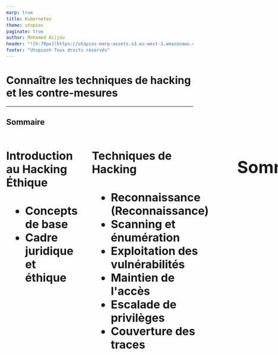 ```yaml
---
marp: true
title: Kubernetes
theme: utopios
paginate: true
author: Mohamed Aijjou
header: "![h:70px](https://utopios-marp-assets.s3.eu-west-3.amazonaws.com/logo_blanc.svg)"
footer: "Utopios® Tous droits réservés"
---
```



<!-- _class: lead -->
<!-- _paginate: false -->

# Connaître les techniques de hacking et les contre-mesures

---

## Sommaire


<div class="columns" style="font-size:30px">
<div>

#### Introduction au Hacking Éthique
   - **Concepts de base**
   - **Cadre juridique et éthique**
</div>

<div>

#### Techniques de Hacking
   - **Reconnaissance (Reconnaissance)**
   - **Scanning et énumération**
   - **Exploitation des vulnérabilités** 
   - **Maintien de l'accès**
   - **Escalade de privilèges**
   - **Couverture des traces**
</div>

--- 

## Sommaire


<div style="font-size:30px">

#### Contre-mesures
   - **Reconnaissance et détection**
   - **Renforcement des systèmes et des réseaux**
   - **Protection contre les exploits**
   - **Contrôle d'accès et gestion des privilèges**
   - **Cryptographie et sécurisation des communications**
   - **Plan de réponse aux incidents**
   - **Formation et sensibilisation des utilisateurs**
</div>

---


<!-- _class: lead -->
<!-- _paginate: false -->

## Introduction au Hacking Éthique

---

## Introduction au Hacking Éthique

**Concepts de base**

<div style="font-size:30px">

- Le **hacking éthique**, également appelé piratage éthique ou test d’intrusion, désigne la pratique consistant à pénétrer des systèmes informatiques, des réseaux ou des applications avec l'autorisation des propriétaires dans le but de découvrir des vulnérabilités que des hackers malveillants pourraient exploiter. 
- Cette pratique est effectuée par des professionnels qualifiés appelés hackers éthiques ou pentesteurs, qui utilisent les mêmes techniques et outils que les cybercriminels, mais de manière légale et constructive pour améliorer la sécurité des systèmes.

</div>

 
--- 

## Introduction au Hacking Éthique

**Concepts de base**
<br>
<div style="font-size:28px">

**Le hacking éthique est crucial pour renforcer la sécurité informatique. Il aide les organisations à :**

1. **Identifier et corriger les failles de sécurité** avant qu'elles ne soient exploitées.
2. **Évaluer l'efficacité des mesures de sécurité** en place, y compris les politiques de sécurité, l'accès aux points de contrôle, et les mécanismes de défense.
3. **Respecter les réglementations et normes de sécurité** qui requièrent des audits de sécurité réguliers, comme le GDPR, HIPAA, et PCI DSS.
4. **Sensibiliser et former** les équipes de sécurité et de développement sur les meilleures pratiques de sécurité et les dernières techniques de piratage.


</div>


---
## Introduction au Hacking Éthique

**Concepts de base**
<br>

<div style="font-size:28px">

La différence fondamentale entre le hacking éthique et le hacking malveillant réside dans l'intention, la permission et l'impact de l'activité sur les systèmes ciblés.

</div>

<div style="font-size:28px">

1. **Intention**:
   - **Hacking éthique** : L'intention est de renforcer la sécurité. Les hackers éthiques cherchent à identifier et à réparer les vulnérabilités pour prévenir des attaques malveillantes. Leur but est bénéfique et vise à améliorer la situation.
   - **Hacking malveillant** : L'intention est de causer du tort, d'exploiter les failles à des fins personnelles ou criminelles, comme le vol de données, la perturbation des services, ou le gain financier.


</div>

---
## Introduction au Hacking Éthique

**Concepts de base**


<div style="font-size:30px">

2. **Permission**:
   - **Hacking éthique** : Il est toujours réalisé avec la permission explicite des propriétaires des systèmes informatiques. Cette permission est souvent formalisée par un contrat ou un accord légal définissant le cadre de l'action.
   - **Hacking malveillant** : Il est effectué sans consentement, violant ainsi les lois et les politiques de confidentialité. Cela constitue une intrusion illégale dans les systèmes d'autrui.
</div>

---

## Introduction au Hacking Éthique

**Concepts de base**
<br>


<div style="font-size:26px">

3. **Méthodologie**:
   - **Hacking éthique** : Les méthodes utilisées sont structurées et documentées. Les hackers éthiques suivent des lignes directrices éthiques strictes et s'assurent que leur travail est transparent et réversible. Ils rapportent toutes les vulnérabilités trouvées aux propriétaires et conseillent souvent sur les moyens de les réparer.
   - 
   - **Hacking malveillant** : Les techniques peuvent être destructrices et visent souvent à masquer les traces de l'intrusion. Les hackers malveillants utilisent leurs compétences pour exploiter les failles sans en informer les victimes, et souvent en laissant des backdoors pour faciliter l'accès futur.


</div>

---
## Introduction au Hacking Éthique

**Concepts de base**
<br>

<div style="font-size:29px">

4. **Impact**:
   - **Hacking éthique** : L'impact est positif, car il conduit à une meilleure sécurité et à une plus grande sensibilisation aux vulnérabilités et aux risques de sécurité.
   - 
   - **Hacking malveillant** : L'impact est négatif, entraînant des pertes financières, des dommages à la réputation, la perte de données sensibles, et d'autres conséquences dommageables pour les victimes.

</div>

---

## Introduction au Hacking Éthique

**Cadre juridique et éthique**
<br>

<div style="font-size:35px">

La législation relative à la sécurité informatique varie considérablement d'un pays à l'autre, mais elle couvre généralement plusieurs aspects fondamentaux pour protéger les données et les systèmes informatiques contre les menaces de sécurité.

</div>

---
## Introduction au Hacking Éthique

**Cadre juridique et éthique**
<br>

<div style="font-size:28px">

### 1. **Union européenne (UE) - Règlement général sur la protection des données (RGPD)**
   - **Objectif** : Protéger les données personnelles des citoyens de l'UE.
   - **Implications** : Impose des exigences strictes sur la collecte, le stockage et la gestion des données personnelles, y compris la nécessité d'obtenir un consentement explicite, le droit à l'oubli, et des notifications obligatoires en cas de violation de données.


</div>

---
## Introduction au Hacking Éthique

**Cadre juridique et éthique**
<br>
<div style="font-size:30px">

#### 2. **États-Unis - Health Insurance Portability and Accountability Act (HIPAA)**

   - **Objectif** : Protéger les informations médicales privées.
   - **Implications** : Définit comment les informations de santé personnelles doivent être protégées, y compris des exigences pour les mesures de sécurité physiques, administratives et techniques.

</div>

---

## Introduction au Hacking Éthique

**Cadre juridique et éthique**
<br>
<div style="font-size:28px">


### 3. **États-Unis et UE - Privacy Shield Framework**
   - **Objectif** : Faciliter le transfert transatlantique de données personnelles entre l'UE et les États-Unis dans le respect de la protection de la vie privée.
   - **Implications** : Fournit un mécanisme pour les entreprises américaines pour se conformer aux exigences de protection des données de l'UE.

</div>

---

## Introduction au Hacking Éthique

**Cadre juridique et éthique**
<br>
<div style="font-size:28px">


### 4. **États-Unis - Children’s Online Privacy Protection Act (COPPA)**
   - **Objectif** : Protéger les enfants de moins de 13 ans lorsqu'ils utilisent des services en ligne.
   - **Implications** : Exige que les sites web et services en ligne dirigés vers les enfants obtiennent le consentement parental avant de collecter des informations personnelles des enfants.

</div>

---

## Introduction au Hacking Éthique

**Cadre juridique et éthique**
<br>
<div style="font-size:28px">


### 5. **International - Payment Card Industry Data Security Standard (PCI DSS)**
   - **Objectif** : Protéger les données des titulaires de cartes de crédit.
   - **Implications** : Établit des normes de sécurité opérationnelle pour tous les membres, marchands et prestataires de services qui stockent, traitent ou transmettent des informations de titulaire de carte.


</div>

---


## Introduction au Hacking Éthique

**Rôle et responsabilité des hackers éthiques**
<br>
<div style="font-size:34px">


- Les hackers éthiques jouent un rôle crucial dans la protection des systèmes informatiques contre les attaques malveillantes. 
- Leur travail consiste à tester de manière proactive la sécurité des systèmes pour identifier et corriger les vulnérabilités avant qu'elles ne soient exploitées par des acteurs malveillants.


</div>

---

## Introduction au Hacking Éthique

**Rôles des hackers éthiques**
<br>
<div style="font-size:19px">

1. **Évaluation de la sécurité** : Réaliser des tests d'intrusion et des audits de sécurité pour évaluer la robustesse des systèmes, des réseaux, des applications web et mobiles contre les tentatives d'intrusion.

2. **Identification des vulnérabilités** : Utiliser des méthodes et outils avancés pour découvrir les failles de sécurité dans les infrastructures informatiques, y compris les failles logicielles, les configurations erronées, et les pratiques inadéquates de gestion des données.

3. **Rapport détaillé** : Fournir des rapports détaillés sur les vulnérabilités détectées, leur niveau de risque, et les méthodes d'exploitation potentielles. Ceux-ci incluent également des recommandations pratiques pour sécuriser les systèmes.

4. **Validation des correctifs** : Après que les vulnérabilités identifiées ont été corrigées par les équipes de TI, réaliser une nouvelle série de tests pour s'assurer que les correctifs sont efficaces et ne créent pas de nouvelles failles.

5. **Formation et sensibilisation** : Éduquer les développeurs, le personnel TI et les utilisateurs finaux sur les meilleures pratiques de sécurité, les nouvelles menaces et comment se protéger contre les attaques.

</div>

---

## Introduction au Hacking Éthique

**Responsabilités des hackers éthique**
<br>
<div style="font-size:20px">

1. **Confidentialité** : Maintenir la confidentialité des informations découvertes lors des tests. Les hackers éthiques ne doivent pas divulguer ou utiliser ces informations à des fins personnelles ou non autorisées.

2. **Intégrité** : Agir avec intégrité en évitant d'endommager les systèmes cibles ou de perturber leurs opérations normales lors des tests.

3. **Légalité** : Opérer toujours dans les limites de la loi, avec la permission explicite des propriétaires des systèmes. Ils doivent suivre un cadre légal strict pour éviter les implications juridiques pour eux-mêmes et pour les organisations pour lesquelles ils travaillent.

4. **Rapport responsable** : S'assurer que les vulnérabilités sont rapportées aux bonnes parties prenantes de manière sécurisée pour éviter toute fuite d'informations qui pourrait bénéficier à des hackers malveillants.

5. **Mise à jour continue** : Restez à jour avec les dernières tendances en matière de cybersécurité, les techniques de hacking et les technologies de défense pour rester efficaces dans leur rôle.

</div>

---



<!-- _class: lead -->
<!-- _paginate: false -->

##  Techniques de Hacking


---

## Techniques de Hacking
#### Pentesting
<br>

<div style="font-size:26px">

Les techniques de hacking dans le cadre de tests d'intrusion (pentest) suivent une structure assez standardisée.

</div>

<br>

<div style="font-size:26px">

- **Reconnaissance (Reconnaissance)**
- **Scanning (Balayage)**
- **Gaining Access (Obtenir l'accès)**
- **Maintaining Access (Maintien de l'accès)**
- **Exploitation**
- **Covering Tracks (Effacement de traces)**

</div>

---
## Techniques de Hacking
#### Pentesting


<div style="font-size:23px">

1. **Reconnaissance (Reconnaissance)**

   - **Objectif :** Recueillir des informations sur la cible pour préparer les étapes suivantes.
   - **Techniques :** Recherche d'informations publiques (OSINT), exploration de réseaux sociaux, analyse de sites web, reconnaissance passive (sans interaction directe avec la cible) et reconnaissance active (balayage de réseau).



2. **Scanning (Balayage)**


   - **Objectif :** Identifier les vulnérabilités et les points d'entrée potentiels dans le système cible.
   - **Techniques :** Scan de ports (pour identifier les services ouverts), scan de vulnérabilités (pour identifier les failles de sécurité), analyse de services (pour comprendre quels services sont en cours d'exécution et leurs versions), et identification des systèmes d'exploitation.

</div>

---
## Techniques de Hacking
#### Pentesting


<div style="font-size:23px">

3. **Gaining Access (Obtenir l'accès)**

   - **Objectif :** Exploiter les vulnérabilités identifiées pour accéder au système cible.
   - **Techniques :** Utilisation d'exploits, attaques par injection SQL, attaques par force brute, attaques par phishing, exploitation de failles logicielles.

4. **Maintaining Access (Maintien de l'accès)**

   - **Objectif :** Installer des moyens pour maintenir l'accès au système même après la détection ou la correction des failles initiales.
   - **Techniques :** Installation de portes dérobées (backdoors), création de comptes utilisateurs, modification de configurations système, installation de rootkits.

</div>

---
## Techniques de Hacking
#### Pentesting


<div style="font-size:23px">

5. **Exploitation**

   -  **Objectif :** Réaliser les objectifs de l'attaque tels que le vol de données, la compromission de systèmes supplémentaires ou la perturbation des services.
   - **Techniques :** Escalade de privilèges, extraction de données sensibles, exécution de commandes à distance, déplacement latéral pour compromettre d'autres parties du réseau.

6. **Covering Tracks (Effacement de traces)**

   - **Objectif :** Effacer les traces de l'intrusion pour éviter la détection et les enquêtes post-incident.
   - **Techniques :** Suppression des journaux de connexion, modification des horodatages des fichiers, utilisation de techniques d'obscurcissement, suppression des fichiers temporaires et des logs.

</div>

---

## Techniques de Hacking
#### Pentesting 

<br>

<div  style="font-size:25px">

**Documentation :**

</div>
<br>

<div style="font-size:22px">

- **OSSTMM (Open Source Security Testing Methodology Manual) :** Un cadre complet pour les tests de sécurité couvrant divers types de tests (réseaux, applications, humains, etc.).
- **OWASP (Open Web Application Security Project) :** Fournit des guides et des méthodologies spécifiques pour les tests de sécurité des applications web.
- **PTES (Penetration Testing Execution Standard) :** Un standard pour l'exécution de tests d'intrusion, décrivant les phases de planification, de reconnaissance, de balayage, d'exploitation, de post-exploitation et de reporting.
- **NIST SP 800-115 :** Un guide du National Institute of Standards and Technology pour la conduite des tests techniques de sécurité.

</div>

---

## Techniques de Hacking
#### Les techniques d'attaques par catégorie 

<br>

<div style="font-size:22px">

**1. Techniques de Reconnaissance :**

   - **Footprinting :** Collecte d'informations sur la cible à partir de sources publiques.
   - **Whois :** Recherche d'informations sur l'enregistrement de domaines.
   - **Reconnaissance DNS :** Extraction d'informations à partir de serveurs DNS.
   - **Social Engineering :** Manipulation des personnes pour obtenir des informations sensibles.

<br>

**2. Techniques de Scanning :**
   - **Port Scanning :** Identification des ports ouverts sur un réseau ou un système.
   - **Vulnerability Scanning :** Utilisation d'outils pour identifier les vulnérabilités dans les systèmes et les applications.
   - **Network Mapping :** Création d'une carte des appareils et des services sur un réseau.
</div>

---

## Techniques de Hacking
#### Les techniques d'attaques par catégorie 
<br>
<div style="font-size:22px">

**3. Techniques d'Exploitation**

</div>

<div style="font-size:20px">

 - **Injection SQL :** Insertion de commandes SQL malveillantes dans des requêtes d'application web.
 - **Cross-Site Scripting (XSS) :** Injection de scripts malveillants dans des pages web vues par d'autres utilisateurs.
 - **Buffer Overflow :** Exploitation d'erreurs de gestion de mémoire pour exécuter du code malveillant.
 - **Phishing :** Envoi de courriels ou de messages trompeurs pour obtenir des informations sensibles.
 - **Exploits Zero-Day :** Utilisation de vulnérabilités non encore connues du public ou des fournisseurs.

</div>

<br>

<div style="font-size:22px">

**4. Techniques de Maintien de l'Accès**

</div>

<div style="font-size:21px">

 - **Backdoors :** Installation de portes dérobées pour un accès ultérieur non autorisé.
 - **Rootkits :** Outils permettant de masquer les processus et les fichiers, rendant l'accès persistant difficile à détecter.

</div>

---

## Techniques de Hacking
#### Les techniques d'attaques par catégorie 


<br>

<div style="font-size:22px">

**5. Techniques de Post-Exploitation**

</div>

<div style="font-size:21px">

   - **Privilege Escalation :** Obtention de niveaux de privilèges plus élevés sur un système compromis.
   - **Pivoting :** Utilisation d'un système compromis pour attaquer d'autres systèmes sur le même réseau.
   - **Data Exfiltration :** Vol de données sensibles à partir du système compromis.

</div>

<br>
<div style="font-size:22px">

**6. Techniques d'Effacement de Traces**

</div>

<div style="font-size:21px">

   - **Log Cleaning :** Suppression ou modification des journaux de sécurité pour effacer les traces d'activité.
   - **Timestamp Manipulation :** Changement des dates et heures des fichiers pour masquer les actions.
   - **Anti-Forensics :** Techniques pour contrecarrer les efforts d'analyse post-incident, comme l'encryption ou l'obfuscation des données.

</div>

---

## Techniques de Hacking
#### Les techniques d'attaques par catégorie 


<br>

<div style="font-size:28px">

**7. Techniques de Réseaux et de Communications**

</div>

<div style="font-size:25px">

- **Sniffing :** Capture et analyse du trafic réseau.
- **Man-in-the-Middle (MITM) :** Interception et altération des communications entre deux parties sans qu'elles le sachent.
- **ARP Spoofing :** Usurpation d'adresses IP pour intercepter le trafic réseau.

</div>


---


## Techniques de Hacking
#### Reconnaissance

<center>
<img src="./assets/osint.png" width="500px">
</center>

---


## Techniques de Hacking
#### Reconnaissance

<div style="font-size:27px">
<br>
L'Open Source Intelligence (OSINT) désigne la collecte et l'analyse d'informations disponibles publiquement à partir de sources ouvertes.
</div>

<div style="font-size:25px">

### 1. Recherche sur Internet
- **Moteurs de recherche :** Utilisation de moteurs de recherche comme Google, Bing, ou DuckDuckGo pour trouver des informations.
- **Opérateurs de recherche avancée :** Utilisation d'opérateurs comme site:, filetype:, intext:, intitle:, etc. pour affiner les recherches.
- **Wayback Machine :** Utilisation de l'Internet Archive pour accéder aux versions archivées de pages web.

</div>

---
## Techniques de Hacking
#### Reconnaissance


<div style="font-size:30px">

### 2. Réseaux sociaux
- **Profilage :** Analyse des profils et des publications sur des plateformes comme Facebook, Twitter, LinkedIn, Instagram.
- **Graph Search :** Utilisation de fonctionnalités de recherche avancée pour découvrir les relations et les connexions entre les utilisateurs.
- **Sentiment Analysis :** Analyse des sentiments des publications pour obtenir des informations sur les opinions et les attitudes.

</div>

---

## Techniques de Hacking
#### Reconnaissance

<div style="font-size:30px">

### 3. Bases de données et registres publics
- **Whois :** Consultation des informations de registre de domaine.
- **Registres d'entreprises :** Accès aux informations sur les entreprises via des registres comme Infogreffe, Companies House, etc.
- **Documents gouvernementaux :** Recherches dans les bases de données gouvernementales, les archives judiciaires, les rapports financiers, etc.

</div>

---

## Techniques de Hacking
#### Reconnaissance

<div style="font-size:30px">

### 4. Forums et communautés en ligne
- **Recherche dans les forums :** Participation et surveillance des discussions sur des forums spécialisés comme Reddit, 4chan, etc.
- **Newsgroups :** Utilisation de groupes de discussion comme Google Groups pour trouver des informations spécialisées.

</div>

---

## Techniques de Hacking
#### Reconnaissance

<div style="font-size:24px">

### 5. Médias traditionnels et électroniques
- **Articles de presse :** Lecture et analyse d'articles de journaux, de magazines, et de sites d'information.
- **Communiqués de presse :** Surveillance des communiqués de presse pour des informations officielles.

### 6. Analyse de documents
- **Metadata :** Extraction et analyse des métadonnées des documents pour obtenir des informations supplémentaires.
- **OCR (Optical Character Recognition) :** Utilisation de la reconnaissance optique de caractères pour extraire du texte à partir d'images ou de PDF scannés.

</div>

---
## Techniques de Hacking
#### Reconnaissance

<div style="font-size:24px">

### 7. Surveillance des réseaux
- **Analyse de trafic :** Surveillance et analyse du trafic réseau pour détecter des informations sensibles.
- **Sniffing :** Utilisation d'outils de sniffing pour capturer et analyser les paquets de données sur un réseau.

### 8. Techniques de géolocalisation
- **Analyse de photos :** Utilisation des métadonnées des photos (EXIF) pour obtenir des informations sur l'emplacement et l'heure de la prise de vue.
- **Google Earth/Maps :** Utilisation des outils de cartographie pour analyser des emplacements et des infrastructures.

</div>


---

## Techniques de Hacking
#### Reconnaissance

<div style="font-size:24px">

### 9. Scraping et automatisation
- **Web scraping :** Utilisation d'outils et de scripts pour extraire des informations de sites web de manière automatisée.
- **Bots :** Développement de bots pour automatiser la collecte d'informations sur différentes plateformes.

### 10. Analyse des relations
- **Graphes de liens :** Utilisation de logiciels pour créer des graphes de liens entre des entités (personnes, entreprises, événements) pour visualiser et analyser les relations.

</div>

---
## Techniques de Hacking
#### Reconnaissance

<center>
<img src="./assets/demo.gif" width="400px">
</center>

- Google hacking :
   https://www.google.com/advanced_search?hl=fr
   https://www.exploit-db.com/google-hacking-database


---

## Techniques de Hacking
#### Reconnaissance

<center>
<img src="./assets/demo.gif" width="400px">
</center>

- Autre moteur de recherche : 
   https://www.shodan.io/
   https://tineye.com/



---

## Techniques de Hacking
#### Reconnaissance

<center>
<img src="./assets/demo.gif" width="300px">
</center>

<div style="font-size:25px">

- Autre outils reconnaissance : 
   - Spiderfoot
   - nslookup
   - dig
   - Whois
   - ping
   - traceroute

</div>

---

## Techniques de Hacking
#### Reconnaissance

<center>
<img src="./assets/demo.gif" width="300px">
</center>

<div style="font-size:25px">

- Autre outils reconnaissance : 
   - https://www.iplocation.net
   - https://web.archive.org

</div>

---

## Techniques de Hacking
#### Reconnaissance

<center>
<img src="./assets/demo.gif" width="300px">
</center>

<div style="font-size:25px">

- Autre outils reconnaissance : 
   - Maltego
   - Recon-ng

</div>

---

## Techniques de Hacking
#### Scanning

<br>

<div style="font-size:35px">

- La phase de scanning, ou balayage, est une étape cruciale dans le processus de test d'intrusion (pentest). 
- Elle intervient après la phase de reconnaissance (reconnaissance passive et active) et vise à identifier les points d'entrée potentiels que l'attaquant pourrait exploiter. 

</div>

---

## Techniques de Hacking
#### Scanning

<br>

<div style="font-size:35px">

Le scanning est le processus de collecte d'informations sur les systèmes, les réseaux et les services en ligne pour découvrir des vulnérabilités potentielles. Cela inclut l'identification des hôtes actifs, des ports ouverts, des services en cours d'exécution et des versions de logiciels, ainsi que des configurations de sécurité.

---


## Techniques de Hacking
#### Scanning

<br>

<div style="font-size:33px">

**La phase de scanning peut être décomposée en plusieurs sous-étapes :**

</div>

<br>

<div style="font-size:25px">

- **Scanning des ports :** Déterminer quels ports sur un hôte cible sont ouverts ou fermés. Cela aide à identifier les services actifs sur ces ports.
- **Détection de services :** Identifier les services en cours d'exécution et les versions des logiciels sur les ports ouverts.
- **Scanning des vulnérabilités :** Chercher des vulnérabilités connues dans les services et logiciels identifiés.
- **Cartographie du réseau :** Obtenir une vue d'ensemble de l'architecture du réseau cible.

</div>

---

## Techniques de Hacking
#### Scanning

<br>

<div style="font-size:33px">

**Outils utilisés pour le scanning**

</div>

<br>

<div style="font-size:30px">

**Nmap :** Pour le scanning des ports, la détection de services, et les scripts NSE pour la détection de vulnérabilités.
**Nessus :** Pour un scanning de vulnérabilités approfondi.
**OpenVAS :** Alternative open-source à Nessus.
**Masscan :** Pour le scanning de ports à très haute vitesse.


</div>

---
## Techniques de Hacking
#### Scanning

<br>

<div style="font-size:33px">

**Outils utilisés pour le scanning**

</div>

<br>

<div style="font-size:30px">

**Masscan :** Pour le scanning de ports à très haute vitesse.
**Unicornscan :** Un scanner de réseau avancé pour une analyse et une reconnaissance plus rapide.
**Hping :** Un outil de ligne de commande pour assembler et analyser des paquets TCP/IP.
**Metasploit :** Framework pour tester les vulnérabilités découvertes et pour des scans de vulnérabilité avancés.


</div>

---

## Techniques de Hacking
#### Scanning

<br>

<div style="font-size:33px">

**Nmap**

</div>

<br>

<div style="font-size:30px">

**Nmap (Network Mapper)** est un outil de scanner de réseau très puissant et polyvalent, largement utilisé dans le domaine de la sécurité informatique et du hacking éthique. Développé par Gordon Lyon, également connu sous le pseudonyme "Fyodor", Nmap est open source et disponible sous licence GNU GPL.


</div>


---

## Techniques de Hacking
#### Scanning

<br>

<div style="font-size:33px">

**Nmap**

</div>


<div style="font-size:24px">

1. **Scanning de ports** :
   - Nmap permet de scanner les ports d'un ou plusieurs hôtes pour déterminer quels ports sont ouverts, fermés ou filtrés. Cela permet aux administrateurs système et aux chercheurs en sécurité de comprendre la topologie du réseau et d'identifier les services exposés.

2. **Détection de services et de versions** :
   - En plus de scanner les ports, Nmap peut détecter les services tournant sur ces ports et même déterminer les versions des logiciels utilisés. Cette fonctionnalité est cruciale pour évaluer la sécurité des systèmes en identifiant les services vulnérables ou obsolètes.

</div>

---

## Techniques de Hacking
#### Scanning



<div style="font-size:33px">

**Nmap**

</div>


<div style="font-size:24px">

3. **Détection d'hôtes actifs** :
   - Nmap peut être utilisé pour détecter quels hôtes sont actifs sur un réseau donné en utilisant des techniques telles que les requêtes ARP, les paquets ICMP, et d'autres méthodes de découverte de réseau.

4. **Scripts Nmap (NSE - Nmap Scripting Engine)** :
   - Nmap inclut un moteur de scripts (NSE) qui permet aux utilisateurs d'automatiser des tâches complexes telles que la découverte de vulnérabilités, l'exploitation de services faibles, la récupération d'informations supplémentaires sur les hôtes, etc. Ces scripts sont écrits en Lua et peuvent être personnalisés pour répondre aux besoins spécifiques de l'utilisateur.


</div>

---

## Techniques de Hacking
#### Scanning



<div style="font-size:33px">

**Nmap**

</div>


<div style="font-size:24px">

5. **Options avancées de scan** :
   - Nmap offre une gamme d'options avancées pour personnaliser les scans, y compris la fragmentation de paquets pour contourner les systèmes de détection d'intrusion (IDS), l'utilisation de faux paquets pour masquer l'origine du scan, le scan de tous les ports (de 1 à 65535), etc.

6. **Utilisation légale et éthique** :
   - Nmap est largement utilisé dans le cadre du hacking éthique pour évaluer la sécurité des réseaux et des systèmes informatiques. Cependant, il est essentiel d'utiliser Nmap de manière éthique et légale, avec l'autorisation appropriée, pour éviter tout problème juridique.


</div>

---

## Techniques de Hacking
#### Scanning

<br>

<div style="font-size:33px">

**Utilisations courantes de Nmap :**

</div>

<div style="font-size:28px">

- **Audit de sécurité** : Évaluation des vulnérabilités et des configurations de sécurité des réseaux et des systèmes.
- **Gestion des réseaux** : Découverte de la topologie du réseau et gestion des périphériques connectés.
- **Réponse aux incidents** : Utilisation lors d'incidents de sécurité pour identifier les points d'entrée potentiels et les activités suspectes.
- **Surveillance de la sécurité** : Surveillance continue des ports et des services pour détecter les changements non autorisés.


</div>

---

## Techniques de Hacking
#### Scanning

<br>

<div style="font-size:33px">

**Scans de base (Nmap) :**

</div>

<div style="font-size:24px">

1. **Scan de découverte de réseau (Ping Scan)** :
   - **Commande**: `nmap -sn <cible>`
   - **Description**: Cela envoie des paquets ICMP (ping) pour découvrir les hôtes actifs sur le réseau sans scanner les ports.

2. **Scan TCP SYN (Half-open Scan)** :
   - **Commande**: `nmap -sS <cible>`
   - **Description**: Envoie des paquets SYN pour déterminer quels ports sont ouverts sur un hôte. Utile pour contourner les pare-feu.


</div>

---

## Techniques de Hacking
#### Scanning

<br>

<div style="font-size:33px">

**Scans de base (Nmap) :**

</div>

<div style="font-size:24px">

3. **Scan TCP Connect** :
   - **Commande**: `nmap -sT <cible>`
   - **Description**: Établit une connexion TCP complète pour déterminer l'état des ports (ouverts, fermés, filtrés).

4. **Scan UDP** :
   - **Commande**: `nmap -sU <cible>`
   - **Description**: Scan des ports UDP pour découvrir les services tournant sur ces ports.


</div>

---

## Techniques de Hacking
#### Scanning

<br>

<div style="font-size:33px">

**Scans de base (Nmap) :**

</div>

<div style="font-size:24px">

5. **Scan de versions (Service Version Detection)** :
   - **Commande**: `nmap -sV <cible>`
   - **Description**: Détermine les versions des services tournant sur les ports ouverts.

6. **Scan de script NSE (Nmap Scripting Engine)** :
   - **Commande**: `nmap -sC <cible>`
   - **Description**: Exécute des scripts Nmap préconstruits pour détecter des vulnérabilités, récupérer des informations supplémentaires, etc.


</div>

---

## Techniques de Hacking
#### Scanning

<br>

<div style="font-size:33px">

**Scans de base (Nmap) :**

</div>

<div style="font-size:24px">

7. **Scan de sous-réseaux spécifiques (CIDR)** :
    - **Commande**: `nmap <sous-réseau>`
    - **Description**: Scan d'un sous-réseau complet pour découvrir tous les hôtes actifs.

8. **Scan de tous les ports (All Ports)** :
    - **Commande**: `nmap -p- <cible>`
    - **Description**: Scan de tous les 65535 ports TCP pour découvrir les services disponibles.


</div>

---

## Techniques de Hacking
#### Scanning

<br>

<div style="font-size:33px">

**Exemple de scan avec Nmap :**

</div>

<div style="font-size:24px">

- **Scan d'un seul port** :
  - **Commande**: `nmap -p <port> <cible>`
  - **Description**: Scan d'un port spécifique sur une cible pour vérifier son état.

- **Scan à partir d'un fichier de listes de cibles** :
  - **Commande**: `nmap -iL <fichier>`
  - **Description**: Scan de plusieurs cibles à partir d'un fichier contenant une liste d'adresses IP ou de noms de domaine.


</div>

---


## Techniques de Hacking
#### Scanning

<br>

<div style="font-size:33px">

**Remaques !! :**

</div>

<div style="font-size:30px">

- Assurez-vous d'avoir l'autorisation appropriée avant de scanner un réseau ou un système.
- Utilisez toujours Nmap de manière éthique et légale, en respectant la politique de sécurité de votre organisation ou les lois locales.
- Pour des scans plus complexes ou des configurations spécifiques, consultez la documentation officielle de Nmap et explorez les options avancées de l'outil.


</div>

---

## Techniques de Hacking
#### Scanning

<br>

<div style="font-size:33px">

**Remaques !! :**

</div>

<div style="font-size:30px">

- Assurez-vous d'avoir l'autorisation appropriée avant de scanner un réseau ou un système.
- Utilisez toujours Nmap de manière éthique et légale, en respectant la politique de sécurité de votre organisation ou les lois locales.
- Pour des scans plus complexes ou des configurations spécifiques, consultez la documentation officielle de Nmap et explorez les options avancées de l'outil.


</div>

---

## Techniques de Hacking
#### Scanning

<center>
<img src="./assets/demo.gif" width="500px">
</center>

<div style="font-size:40px">


**Nmap**
**Nikto**



</div>

---

## Techniques de Hacking
#### Scanning

<br>

<div style="font-size:33px">

**Comment se premunir contre le scanning de réseau ?**

</div>

<div style="font-size:30px">

- Se prémunir contre le scanning de réseau comme Nmap est un défi, car ces outils sont conçus pour être très efficaces dans la détection des services et des ports ouverts. 
- Cependant, il existe plusieurs mesures que vous pouvez prendre pour rendre le scanning plus difficile et pour protéger vos systèmes contre des intrusions potentielles


</div>

---

## Techniques de Hacking
#### Scanning

<br>

<div style="font-size:33px">

**Comment se premunir contre le scanning de réseau ?**

</div>

<div style="font-size:29px">

- Utilisation de pare-feu
- Utilisation d'IDS/IPS
- Utilisation de port knocking
- Changement de ports par défaut
- Surveillance et Analyse de Logs
- Réduction de la surface d'attaque
- Utilisation de honeypots
- 

</div>

---

## Techniques de Hacking
#### Scanning


<div style="font-size:33px">

**Exemple de Configuration de Pare-Feu avec iptables (Linux)**

</div>

<div style="font-size:25px">

```sh

# Bloquer tout le trafic entrant par défaut
iptables -P INPUT DROP
iptables -P FORWARD DROP
iptables -P OUTPUT ACCEPT

# Autoriser le trafic entrant sur les ports nécessaires (par exemple, SSH et HTTP)
iptables -A INPUT -p tcp --dport 22 -j ACCEPT
iptables -A INPUT -p tcp --dport 80 -j ACCEPT

# Autoriser le trafic local (loopback)
iptables -A INPUT -i lo -j ACCEPT

# Autoriser le trafic entrant sur les connexions établies
iptables -A INPUT -m state --state ESTABLISHED,RELATED -j ACCEPT
```


</div>

---

## Techniques de Hacking
#### Exploitation

<br>



<div style="font-size:33px">

- L'exploitation ou le gain d'accès dans le cadre du hacking éthique se réfère à l'étape du processus de test de pénétration où l'attaquant simule une intrusion pour identifier et exploiter les vulnérabilités d'un système. 
- L'objectif est de démontrer comment ces vulnérabilités peuvent être utilisées pour obtenir un accès non autorisé à des ressources sensibles.


</div>

---

## Techniques de Hacking
#### Exploitation

<br>



<div style="font-size:30px">

1. **Identification des vulnérabilités**
   
- **Recherche des failles :** Utilisation d'outils automatisés et de techniques manuelles pour trouver des failles de sécurité dans le système, telles que des failles de sécurité logicielles, des mauvaises configurations ou des faiblesses dans les politiques de sécurité.
- **Collecte d'informations :** Recueil d'informations sur le système cible pour comprendre sa structure, ses composants et les points faibles potentiels.


</div>

---
## Techniques de Hacking
#### Exploitation

<br>

<div style="font-size:30px">

2. **Exploitation des vulnérabilités**

- **Développement ou utilisation d'exploits :** Création ou utilisation d'exploits existants pour tirer parti des vulnérabilités identifiées. Cela peut inclure des scripts, des outils ou des techniques spécifiques à la vulnérabilité.
- **Exécution des exploits :** Lancer les exploits sur le système cible pour obtenir un accès non autorisé. Cela peut inclure des attaques de type injection SQL, exploitation de failles de configuration, ou attaques de type "buffer overflow".

</div>

---

## Techniques de Hacking
#### Exploitation

<br>

<div style="font-size:30px">

3. **Escalade des privilèges**

- **Obtention de privilèges élevés :** Une fois un accès initial obtenu, l'attaquant tente d'obtenir des privilèges plus élevés pour accéder à des ressources sensibles ou prendre un contrôle complet du système.
- **Exploration latérale :** Mouvement latéral dans le réseau pour trouver d'autres systèmes vulnérables ou obtenir des données supplémentaires.

</div>

---


## Techniques de Hacking
#### Exploitation

<br>

<div style="font-size:30px">

3. **Escalade des privilèges**

- **Obtention de privilèges élevés :** Une fois un accès initial obtenu, l'attaquant tente d'obtenir des privilèges plus élevés pour accéder à des ressources sensibles ou prendre un contrôle complet du système.
- **Exploration latérale :** Mouvement latéral dans le réseau pour trouver d'autres systèmes vulnérables ou obtenir des données supplémentaires.

</div>

---

## Techniques de Hacking
#### Exploitation

<br>

<div style="font-size:33px">

**Quels outils pour la phase d'exploitation ?**

</div>

<br>

<div style="font-size:28px">

- **Metasploit Framework :** Un outil de test de pénétration qui permet aux utilisateurs de découvrir, de valider et d'exploiter des vulnérabilités. Il offre une vaste bibliothèque d'exploits.
- **BeEF (Browser Exploitation Framework) :** Un outil axé sur l'exploitation des vulnérabilités des navigateurs web.
- **SQLMap :** Un outil automatisé pour détecter et exploiter les vulnérabilités d'injection SQL dans les applications web.

</div>

---

## Techniques de Hacking
#### Exploitation

<br>

<div style="font-size:33px">

**Le Metasploit Framework**

</div>

<br>

<div style="font-size:30px">

Le Metasploit Framework est l'un des outils les plus utilisés pour le test de pénétration et l'exploitation de vulnérabilités. Développé par Rapid7, Metasploit fournit une plateforme flexible pour tester la sécurité des systèmes en simulant des attaques réelles.

</div>

---
## Techniques de Hacking
#### Exploitation

<br>

<div style="font-size:33px">

**Fonctionnalités Principales de Metasploit**

</div>


<div style="font-size:30px">

1. **Bibliothèque d'Exploits :**

- Metasploit contient une vaste collection d'exploits pour diverses vulnérabilités connues dans les systèmes, les applications web, et les services réseau.
- Les exploits sont constamment mis à jour par la communauté et par Rapid7.


</div>

---

## Techniques de Hacking
#### Exploitation

<br>

<div style="font-size:33px">

**Fonctionnalités Principales de Metasploit**

</div>


<div style="font-size:30px">


2. **Payloads :**

- Payloads Statiques : Incluent des commandes simples à exécuter sur la machine cible.
- Meterpreter : Un payload avancé qui permet un contrôle interactif sur la machine compromise, offrant des fonctionnalités comme l'escalade de privilèges, le dumping de mots de passe, et l'accès à la webcam.

</div>

---

## Techniques de Hacking
#### Exploitation

<br>

<div style="font-size:33px">

**Fonctionnalités Principales de Metasploit**

</div>


<div style="font-size:30px">


2. **Payloads :**

- Payloads Statiques : Incluent des commandes simples à exécuter sur la machine cible.
- Meterpreter : Un payload avancé qui permet un contrôle interactif sur la machine compromise, offrant des fonctionnalités comme l'escalade de privilèges, le dumping de mots de passe, et l'accès à la webcam.

</div>

---
## Techniques de Hacking
#### Exploitation

<br>

<div style="font-size:33px">

**Fonctionnalités Principales de Metasploit**

</div>


<div style="font-size:30px">


3. **Encoders et NOPS :**

- Encoders : Utilisés pour éviter la détection par les systèmes de détection d'intrusion (IDS) en obfusquant le payload.
- NOPS : Utilisés pour stabiliser les exploits en remplissant l'espace mémoire avec des instructions NOP (No Operation).

</div>

---

## Techniques de Hacking
#### Exploitation

<br>

<div style="font-size:33px">

**Fonctionnalités Principales de Metasploit**

</div>


<div style="font-size:27px">


4. **Auxiliary Modules :**

- Incluent une variété d'outils pour les tâches comme le scanning de vulnérabilités, le fuzzing, le sniffing, et le DoS (Denial of Service).

5. **Post-Exploitation Modules :**

- Permettent de maintenir l'accès, d'extraire des informations sensibles, et de pivoter vers d'autres systèmes dans le réseau.
</div>

---
